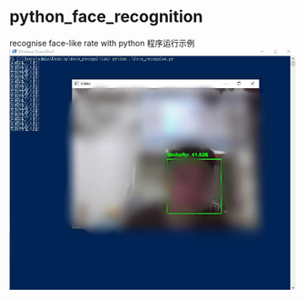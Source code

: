 # python_face_recognition
recognise face-like rate with python
程序运行示例
![program_sample](program_sample.jpg)
